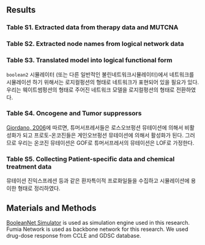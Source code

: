 ## Results

### Table S1. Extracted data from therapy data and MUTCNA 

### Table S2. Extracted node names from logical network data

### Table S3. Translated model into logical functional form
`boolean2` 시뮬레이터 (또는 다른 일반적인 불린네트워크시뮬레이터)에서 네트워크를 시뮬레이션 하기 위해서는 로지컬펑션의 형태로 네트워크가 표현되어 있을 필요가 있다. 우리는 웨이트썸펑션의 형태로 주어진 네트워크 모델을 로지컬펑션의 형태로 전환하였다.

### Table S4. Oncogene and Tumor suppressors
[Giordano, 2006][giordano06]에 따르면, 튜머서프레서들은 로스오브펑션 뮤테이션에 의해서 비활성화가 되고 프로토-온코진들은 게인오브펑션 뮤테이션에 의해서 활성화가 된다. 그러므로 우리는 온코진 뮤테이션은 GOF로 튜머서프레서의 뮤테이션은 LOF로 가정한다.

### Table S5. Collecting Patient-specific data and chemical treatment data
뮤테이션 진익스프레션 등과 같은 환자특이적 프로화일들을 수집하고 시뮬레이션에 용이한 형태로 정리하였다.

## Materials and Methods
[BooleanNet Simulator][boolean2-sim] is used as simulation engine used in this research. Fumia Network is used as backbone network for this research. We used drug-dose response from CCLE and GDSC database.


[giordano06]: (http://www.nature.com/onc/journal/v25/n38/full/1209721a.html)

[boolean2-sim]: https://scfbm.biomedcentral.com/articles/10.1186/1751-0473-3-16

